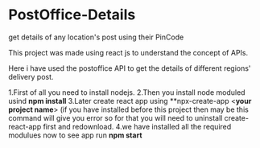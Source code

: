 # PostOffice-Details
get details of any location's post using their PinCode

This project was made using react js to understand the concept of APIs.

Here i have used the postoffice API to get the details of different regions' delivery post.

1.First of all you need to install nodejs.
2.Then you install node moduled usind **npm install**
3.Later create react app using **npx-create-app <**your project name**> 
(if you have installed before this project then may be this command will give you error so
for that you will need to uninstall create-react-app first and redownload.
4.we have installed all the required modulues now to see app run **npm start**
  
